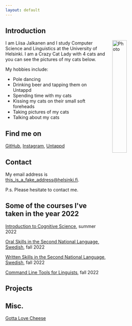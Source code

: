 ```yaml
---
layout: default
---
```


## Introduction

<img src="assets/images/me.jpg" alt="Photo" hspace="20" width="30%" align="right"/> I am Liisa Jalkanen and I study Computer Science and Linguistics at the University of Helsinki. I am a Crazy Cat Lady with 4 cats and you can see the pictures of my cats below. 

My hobbies include:
  * Pole dancing
  * Drinking beer and tapping them on Untappd
  * Spending time with my cats
  * Kissing my cats on their small soft foreheads
  * Taking pictures of my cats
  * Talking about my cats

## Find me on

[GitHub](https://github.com/lisja/lisja.github.io), [Instagram](https://www.instagram.com/department_of_purrlogy/), [Untappd](https://untappd.com/user/dear_jimmy)

## Contact

My email address is this_is_a_fake_address@helsinki.fi. 

P.s. Please hesitate to contact me.

## Some of the courses I've taken in the year 2022

[Introduction to Cognitive Science](https://studies.helsinki.fi/courses/cur/otm-b2217fd0-550c-4ac1-bf50-58fdbaa85250), summer 2022

[Oral Skills in the Second National Language, Swedish](https://studies.helsinki.fi/courses/cur/hy-opt-cur-2223-ab44cc15-a1e3-44f7-8453-7039f750d8b3/KK-RUERI/Toisen_kotimaisen_kielen_suullinen_ja_kirjallinen_taito_ruotsi_CEFR_B1_periodi_I_r1_Lectures), fall 2022

[Written Skills in the Second National Language, Swedish](https://studies.helsinki.fi/courses/cu/hy-CU-117995649-2022-08-01/KK-RUKIRJ/Written_Skills_in_the_Second_National_Language_Swedish_CEFR_B1_), fall 2022

[Command Line Tools for Linguists](https://studies.helsinki.fi/courses/cu/hy-CU-134651633-2021-08-01), fall 2022


## Projects

## Misc. 

[Gotta Love Cheese](https://en.wikipedia.org/wiki/Cheese) 